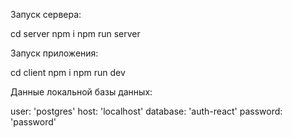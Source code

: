 Запуск сервера:

cd server
npm i
npm run server

Запуск приложения:

cd client
npm i
npm run dev

Данные локальной базы данных:

user: 'postgres'
host: 'localhost'
database: 'auth-react'
password: 'password'